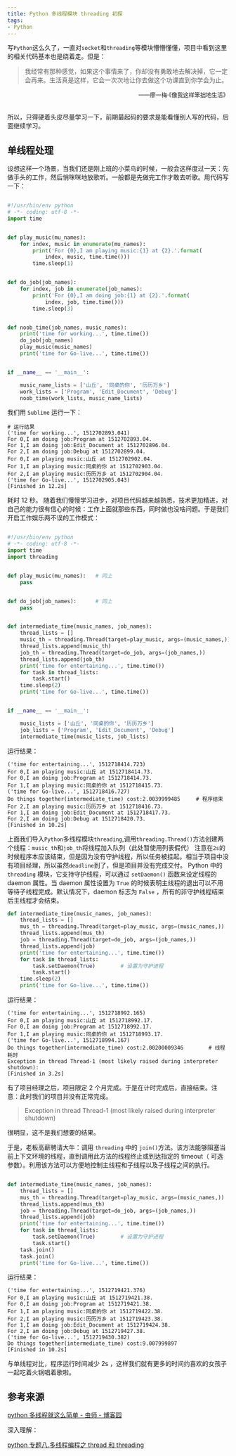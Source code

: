 ```yaml
---
title: Python 多线程模块 threading 初探
tags:
- Python
---
```

写`Python`这么久了，一直对`socket`和`threading`等模块懵懵懂懂，项目中看到这里的相关代码基本也是绕着走。但是：
> 我经常有那种感觉，如果这个事情来了，你却没有勇敢地去解决掉，它一定会再来。生活真是这样，它会一次次地让你去做这个功课直到你学会为止。
<div align = right> <font size = 2> ——廖一梅·《像我这样笨拙地生活》 </font> </div>​​​​

所以，只得硬着头皮尽量学习一下，前期最起码的要求是能看懂别人写的代码，后面继续学习。

## 单线程处理
设想这样一个场景，当我们还是刚上班的小菜鸟的时候，一般会这样度过一天：先做手头的工作，然后悄咪咪地放歌听。一般都是先做完工作才敢去听歌。用代码写一下：
```python

#!/usr/bin/env python
# -*- coding: utf-8 -*-
import time


def play_music(mu_names):
    for index, music in enumerate(mu_names):
        print('For {0},I am playing music:{1} at {2}.'.format(
            index, music, time.time()))
        time.sleep(1)


def do_job(job_names):
    for index, job in enumerate(job_names):
        print('For {0},I am doing job:{1} at {2}.'.format(
            index, job, time.time()))
        time.sleep(3)


def noob_time(job_names, music_names):
    print('time for working...', time.time())
    do_job(job_names)
    play_music(music_names)
    print('time for Go-live...', time.time())


if __name__ == '__main__':

    music_name_lists = ['山丘', '同桌的你', '历历万乡']
    work_lists = ['Program', 'Edit_Document', 'Debug']
    noob_time(work_lists, music_name_lists)

```
我们用 `Sublime` 运行一下：
```plain
# 运行结果
('time for working...', 1512702893.041)
For 0,I am doing job:Program at 1512702893.04.
For 1,I am doing job:Edit_Document at 1512702896.04.
For 2,I am doing job:Debug at 1512702899.04.
For 0,I am playing music:山丘 at 1512702902.04.
For 1,I am playing music:同桌的你 at 1512702903.04.
For 2,I am playing music:历历万乡 at 1512702904.04.
('time for Go-live...', 1512702905.043)
[Finished in 12.2s]
```
耗时 12 秒。
随着我们慢慢学习进步，对项目代码越来越熟悉，技术更加精进，对自己的能力很有信心的时候：工作上面就那些东西，同时做也没啥问题。于是我们开启工作娱乐两不误的工作模式：

```python

#!/usr/bin/env python
# -*- coding: utf-8 -*-
import time
import threading


def play_music(mu_names):   # 同上
    pass


def do_job(job_names):      # 同上
    pass


def intermediate_time(music_names, job_names):
    thread_lists = []
    music_th = threading.Thread(target=play_music, args=(music_names,))
    thread_lists.append(music_th)
    job_th = threading.Thread(target=do_job, args=(job_names,))
    thread_lists.append(job_th)
    print('time for entertaining...', time.time())
    for task in thread_lists:
        task.start()
    time.sleep(2)
    print('time for Go-live...', time.time())


if __name__ == '__main__':

    music_lists = ['山丘', '同桌的你', '历历万乡']
    job_lists = ['Program', 'Edit_Document', 'Debug']
    intermediate_time(music_lists, job_lists)

```
运行结果：
```plain
('time for entertaining...', 1512718414.723)
For 0,I am playing music:山丘 at 1512718414.73.
For 0,I am doing job:Program at 1512718414.73.
For 1,I am playing music:同桌的你 at 1512718415.73.
('time for Go-live...', 1512718416.727)
Do things together(intermediate_time) cost:2.0039999485     # 程序结束
For 2,I am playing music:历历万乡 at 1512718416.73.
For 1,I am doing job:Edit_Document at 1512718417.73.
For 2,I am doing job:Debug at 1512718420.73.
[Finished in 10.2s]
```
上面我们导入`Python`多线程模块`threading`,调用`threading.Thread()`方法创建两个线程：`music_th`和`job_th`将线程加入队列（此处暂使用列表假代）
注意在`2s`的时候程序本应该结束，但是因为没有守护线程，所以任务被挂起。相当于项目中没有项目经理，所以虽然`deadline`到了，但是项目并没有完成交付。
Python 中的`threading` 模块，它支持守护线程，可以通过 `setDaemon()` 函数来设定线程的 daemon 属性。当 daemon 属性设置为 `True` 的时候表明主线程的退出可以不用等待子线程完成。默认情况下，daemon 标志为 `False` ，所有的非守护线程结束后主线程才会结束。
```python
def intermediate_time(music_names, job_names):
    thread_lists = []
    mus_th = threading.Thread(target=play_music, args=(music_names,))
    thread_lists.append(mus_th)
    job = threading.Thread(target=do_job, args=(job_names,))
    thread_lists.append(job)
    print('time for entertaining...', time.time())
    for task in thread_lists:
        task.setDaemon(True)        # 设置为守护进程
        task.start()
    time.sleep(2)
    print('time for Go-live...', time.time())
```
运行结果：
```plain
('time for entertaining...', 1512718992.165)
For 0,I am playing music:山丘 at 1512718992.17.
For 0,I am doing job:Program at 1512718992.17.
For 1,I am playing music:同桌的你 at 1512718993.17.
('time for Go-live...', 1512718994.167)
Do things together(intermediate_time) cost:2.00200009346        # 线程耗时
Exception in thread Thread-1 (most likely raised during interpreter shutdown):
[Finished in 3.2s]
```
有了项目经理之后，项目限定 2 个月完成。于是在计时完成后，直接结束。注意：此时我们的项目并没有正常完成。
> Exception in thread Thread-1 (most likely raised during interpreter shutdown)

很明显，这不是我们想要的结果。

于是，老板高薪聘请大牛：调用 `threading` 中的 `join()`方法。该方法能够阻塞当前上下文环境的线程，直到调用此方法的线程终止或到达指定的 timeout（ 可选参数）。利用该方法可以方便地控制主线程和子线程以及子线程之间的执行。
```python

def intermediate_time(music_names, job_names):
    thread_lists = []
    mus_th = threading.Thread(target=play_music, args=(music_names,))
    thread_lists.append(mus_th)
    job = threading.Thread(target=do_job, args=(job_names,))
    thread_lists.append(job)
    print('time for entertaining...', time.time())
    for task in thread_lists:
        task.setDaemon(True)        # 设置为守护进程
        task.start()
    task.join()
    task.join()
    print('time for Go-live...', time.time())

```
运行结果：
```plain
('time for entertaining...', 1512719421.376)
For 0,I am playing music:山丘 at 1512719421.38.
For 0,I am doing job:Program at 1512719421.38.
For 1,I am playing music:同桌的你 at 1512719422.38.
For 2,I am playing music:历历万乡 at 1512719423.38.
For 1,I am doing job:Edit_Document at 1512719424.38.
For 2,I am doing job:Debug at 1512719427.38.
('time for Go-live...', 1512719430.382)
Do things together(intermediate_time) cost:9.007999897
[Finished in 10.2s]
```
与单线程对比，程序运行时间减少 2s ，这样我们就有更多的时间约喜欢的女孩子一起吃着火锅唱着歌啦。

## 参考来源

[python 多线程就这么简单 - 虫师 - 博客园](https://www.cnblogs.com/fnng/p/3670789.html)

深入理解：

[python 专题八.多线程编程之 thread 和 threading](http://blog.csdn.net/eastmount/article/details/50155353)